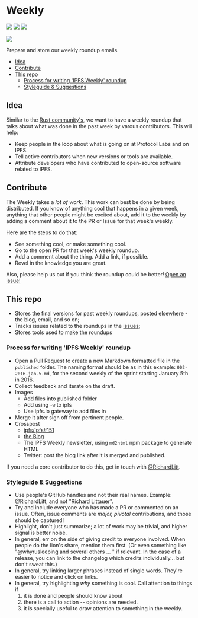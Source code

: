 # Weekly

[![](https://img.shields.io/badge/made%20by-Protocol%20Labs-blue.svg?style=flat-square)](http://ipn.io)
[![](https://img.shields.io/badge/project-IPFS-blue.svg?style=flat-square)](http://ipfs.io/)
[![](https://img.shields.io/badge/freenode-%23ipfs-blue.svg?style=flat-square)](http://webchat.freenode.net/?channels=%23ipfs)

[![](https://cdn.rawgit.com/jbenet/contribute-ipfs-gif/master/img/contribute.gif)](https://github.com/ipfs/community/blob/master/contributing.md)

Prepare and store our weekly roundup emails.

- [Idea](#idea)
- [Contribute](#contribute)
- [This repo](#this-repo)
  - [Process for writing 'IPFS Weekly' roundup](#process-for-writing-ipfs-weekly-roundup)
  - [Styleguide & Suggestions](#styleguide-&-suggestions)

## Idea

Similar to the [Rust community's](https://this-week-in-rust.org/), we want to have a weekly roundup that talks about what was done in the past week by varous contributors. This will help:

- Keep people in the loop about what is going on at Protocol Labs and on IPFS.
- Tell active contributors when new versions or tools are available.
- Attribute developers who have contributed to open-source software related to IPFS.

## Contribute

The Weekly takes a _lot of work_. This work can best be done by being distributed. If you know of anything cool that happens in a given week, anything that other people might be excited about, add it to the weekly by adding a comment about it to the PR or Issue for that week's weekly.

Here are the steps to do that:
 - See something cool, or make something cool.
 - Go to the open PR for that week's weekly roundup.
 - Add a comment about the thing. Add a link, if possible.
 - Revel in the knowledge you are great.

Also, please help us out if you think the roundup could be better! [Open an issue!](https://github.com/ipfs/weekly/issues/new)

## This repo

- Stores the final versions for past weekly roundups, posted elsewhere - the blog, email, and so on;
- Tracks issues related to the roundups in the [issues](https://github.com/ipfs/weekly/issues/);
- Stores tools used to make the roundups


### Process for writing 'IPFS Weekly' roundup

- Open a Pull Request to create a new Markdown formatted file in the `published` folder. The naming format should be as in this example: `002-2016-jan-5.md`, for the second weekly of the sprint starting January 5th in 2016.
- Collect feedback and iterate on the draft.
- Images
  - Add files into published folder
  - Add using `-w` to ipfs
  - Use ipfs.io gateway to add files in
- Merge it after sign off from pertinent people.
- Crosspost
  - [ipfs/ipfs#151](https://github.com/ipfs/ipfs/issues/151)
  - [the Blog](//github.com/ipfs/blog)
  - The IPFS Weekly newsletter, using `md2html` npm package to generate HTML
  - Twitter: post the blog link after it is merged and published.

If you need a core contributor to do this, get in touch with [@RichardLitt](//github.com/RichardLitt).

### Styleguide & Suggestions

- Use people's GitHub handles and not their real names. Example: @RichardLitt, and not "Richard Littauer".
- Try and include everyone who has made a PR or commented on an issue. Often, issue comments are _major, pivotal_ contributions, and those should be captured!
- Highlight, don't just summarize; a lot of work may be trivial, and higher signal is better noise.
- In general, err on the side of giving credit to everyone involved. When people do the lion's share, mention them first. (Or even something like "@whyrusleeping and several others ... " if relevant. In the case of a release, you can link to the changelog which credits individually... but don't sweat this.)
- In general, try linking larger phrases instead of single words. They're easier to notice and click on links.
- In general, try highlighting _why_ something is cool. Call attention to things if
    1. it is done and people should know about
    2. there is a call to action -- opinions are needed.
    3. it is specially useful to draw attention to something in the weekly.

